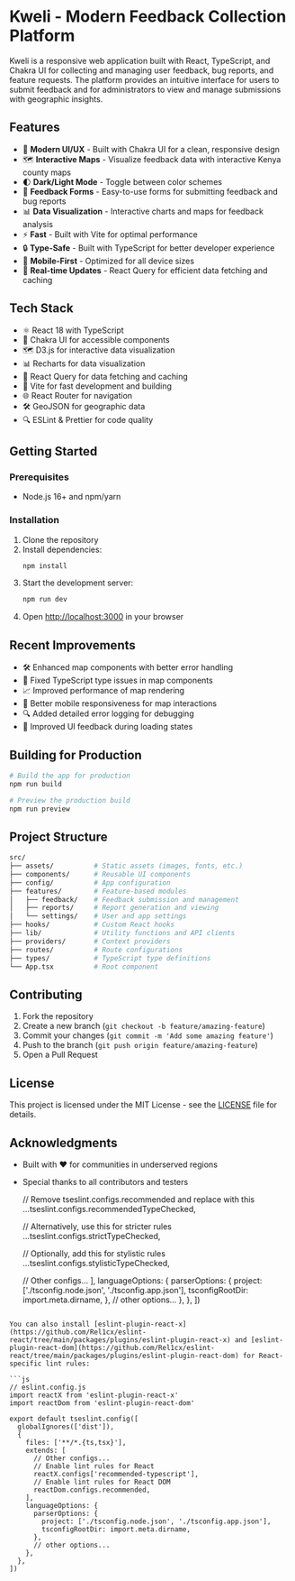 # Kweli - Modern Feedback Collection Platform

Kweli is a responsive web application built with React, TypeScript, and Chakra UI for collecting and managing user feedback, bug reports, and feature requests. The platform provides an intuitive interface for users to submit feedback and for administrators to view and manage submissions with geographic insights.

## Features

- 🎨 **Modern UI/UX** - Built with Chakra UI for a clean, responsive design
- 🗺️ **Interactive Maps** - Visualize feedback data with interactive Kenya county maps
- 🌓 **Dark/Light Mode** - Toggle between color schemes
- 📝 **Feedback Forms** - Easy-to-use forms for submitting feedback and bug reports
- 📊 **Data Visualization** - Interactive charts and maps for feedback analysis
- ⚡ **Fast** - Built with Vite for optimal performance
- 🔒 **Type-Safe** - Built with TypeScript for better developer experience
- 📱 **Mobile-First** - Optimized for all device sizes
- 🔄 **Real-time Updates** - React Query for efficient data fetching and caching

## Tech Stack

- ⚛️ React 18 with TypeScript
- 🎨 Chakra UI for accessible components
- 🗺️ D3.js for interactive data visualization
- 📊 Recharts for data visualization
- 🔄 React Query for data fetching and caching
- 🚀 Vite for fast development and building
- 🌐 React Router for navigation
- 🛠️ GeoJSON for geographic data
- 🔍 ESLint & Prettier for code quality

## Getting Started

### Prerequisites

- Node.js 16+ and npm/yarn

### Installation

1. Clone the repository
2. Install dependencies:
   ```bash
   npm install
   ```
3. Start the development server:
   ```bash
   npm run dev
   ```
4. Open [http://localhost:3000](http://localhost:3000) in your browser

## Recent Improvements

- 🛠️ Enhanced map components with better error handling
- 🐛 Fixed TypeScript type issues in map components
- 📈 Improved performance of map rendering
- 📱 Better mobile responsiveness for map interactions
- 🔍 Added detailed error logging for debugging
- 🎨 Improved UI feedback during loading states

## Building for Production

```bash
# Build the app for production
npm run build

# Preview the production build
npm run preview
```

## Project Structure

```bash
src/
├── assets/          # Static assets (images, fonts, etc.)
├── components/      # Reusable UI components
├── config/          # App configuration
├── features/        # Feature-based modules
│   ├── feedback/    # Feedback submission and management
│   ├── reports/     # Report generation and viewing
│   └── settings/    # User and app settings
├── hooks/           # Custom React hooks
├── lib/             # Utility functions and API clients
├── providers/       # Context providers
├── routes/          # Route configurations
├── types/           # TypeScript type definitions
└── App.tsx          # Root component
```

## Contributing

1. Fork the repository
2. Create a new branch (`git checkout -b feature/amazing-feature`)
3. Commit your changes (`git commit -m 'Add some amazing feature'`)
4. Push to the branch (`git push origin feature/amazing-feature`)
5. Open a Pull Request

## License

This project is licensed under the MIT License - see the [LICENSE](LICENSE) file for details.

## Acknowledgments

- Built with ❤️ for communities in underserved regions
- Special thanks to all contributors and testers

  // Remove tseslint.configs.recommended and replace with this
  ...tseslint.configs.recommendedTypeChecked,

  // Alternatively, use this for stricter rules
  ...tseslint.configs.strictTypeChecked,

  // Optionally, add this for stylistic rules
  ...tseslint.configs.stylisticTypeChecked,

  // Other configs...
    ],
    languageOptions: {
      parserOptions: {
        project: ['./tsconfig.node.json', './tsconfig.app.json'],
        tsconfigRootDir: import.meta.dirname,
      },
      // other options...
    },
  },
])
```

You can also install [eslint-plugin-react-x](https://github.com/Rel1cx/eslint-react/tree/main/packages/plugins/eslint-plugin-react-x) and [eslint-plugin-react-dom](https://github.com/Rel1cx/eslint-react/tree/main/packages/plugins/eslint-plugin-react-dom) for React-specific lint rules:

```js
// eslint.config.js
import reactX from 'eslint-plugin-react-x'
import reactDom from 'eslint-plugin-react-dom'

export default tseslint.config([
  globalIgnores(['dist']),
  {
    files: ['**/*.{ts,tsx}'],
    extends: [
      // Other configs...
      // Enable lint rules for React
      reactX.configs['recommended-typescript'],
      // Enable lint rules for React DOM
      reactDom.configs.recommended,
    ],
    languageOptions: {
      parserOptions: {
        project: ['./tsconfig.node.json', './tsconfig.app.json'],
        tsconfigRootDir: import.meta.dirname,
      },
      // other options...
    },
  },
])
```
